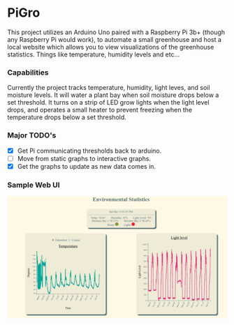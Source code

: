 # PiGro

This project utilizes an Arduino Uno paired with a Raspberry Pi 3b+ (though any Raspberry Pi would work), to automate a small greenhouse and host a local website which allows you to view visualizations of the greenhouse statistics. Things like temperature, humidity levels and etc...

### Capabilities

Currently the project tracks temperature, humidity, light leves, and soil moisture levels. It will water a plant bay when soil moisture drops below a set threshold. It turns on a strip of LED grow lights when the light level drops, and operates a small heater to prevent freezing when the temperature drops below a set threshold.

### Major TODO's

- [x] Get Pi communicating thresholds back to arduino.
- [ ] Move from static graphs to interactive graphs.
- [x] Get the graphs to update as new data comes in.

### Sample Web UI

![](images/web-sample.png)
